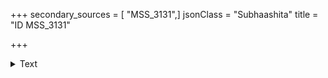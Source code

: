 +++
secondary_sources = [ "MSS_3131",]
jsonClass = "Subhaashita"
title = "ID MSS_3131"

+++

<details><summary>Text</summary>

ID
MSS_3131    अलमतिचपलत्वात् स्वप्नमायोपमत्वात् परिणतिविरसत्...
MSS_3131    इयमत्र सतामलौकिकी महती कापि कठोरचित्तता।  
उपकृत...
Name: quote, dtype: object
</details>
